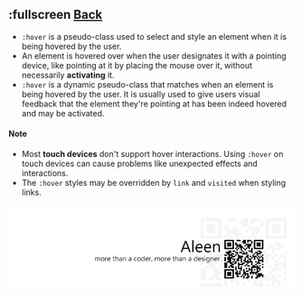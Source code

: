 ## :fullscreen [**Back**](./../pseudoClass.md)

- `:hover` is a pseudo-class used to select and style an element when it is being hovered by the user.
- An element is hovered over when the user designates it with a pointing device, like pointing at it by placing the mouse over it, without necessarily **activating** it.
- `:hover` is a dynamic pseudo-class that matches when an element is being hovered by the user. It is usually used to give users visual feedback that the element they're pointing at has been indeed hovered and may be activated.

#### Note

- Most **touch devices** don't support hover interactions. Using `:hover` on touch devices can cause problems like unexpected effects and interactions.
- The `:hover` styles may be overridden by `link` and `visited` when styling links.

<a href="http://aleen42.github.io/" target="_blank" ><img src="./../../../pic/tail.gif"></a>